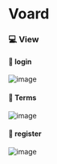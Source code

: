 # Voard
### 💻 View 

#### 🔔 login

![image](https://user-images.githubusercontent.com/111489868/235845538-c1419bcd-6398-4ed4-84fb-15e97bf8cc65.png)

#### 🔔 Terms

![image](https://user-images.githubusercontent.com/111489868/235845705-31814a4c-52c9-4358-b4df-5045f8ab0c57.png)

#### 🔔 register

![image](https://user-images.githubusercontent.com/111489868/235846342-d9cabc79-6e64-4c29-9e56-8adbd352f4a9.png)


